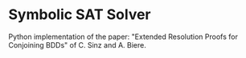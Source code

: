 # Symbolic SAT Solver
Python implementation of the paper: "Extended Resolution Proofs for Conjoining BDDs" of C. Sinz and A. Biere.

